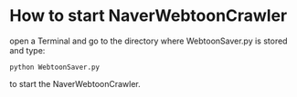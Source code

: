 # How to start NaverWebtoonCrawler
open a Terminal and go to the directory where WebtoonSaver.py is stored and type:

```
python WebtoonSaver.py
```

to start the NaverWebtoonCrawler.


